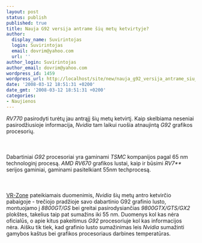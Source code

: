 ```yaml
---
layout: post
status: publish
published: true
title: Nauja G92 versija antrame šių metų ketvirtyje?
author:
  display_name: Suvirintojas
  login: Suvirintojas
  email: dovrim@yahoo.com
  url: ''
author_login: Suvirintojas
author_email: dovrim@yahoo.com
wordpress_id: 1459
wordpress_url: http://localhost/site/new/nauja_g92_versija_antrame_siu_metu_ketvirtyje_/
date: '2008-03-12 18:51:31 +0200'
date_gmt: '2008-03-12 18:51:31 +0200'
categories:
- Naujienos
---
```

<p><i>RV770</i> pasirodyti turėtų jau antrąjį šių metų ketvirtį. Kaip skelbiama neseniai pasirodžiusioje informacija, <i>Nvidia</i> tam laikui ruošia atnaujintą <i>G92</i> grafikos procesorių.<br />
<br><br />
<br>Dabartiniai <i>G92</i> procesoriai yra gaminami <i>TSMC</i> kompanijos pagal 65 nm technologinį procesą. <i>AMD RV670</i> grafikos lustai, kaip ir būsimi <i>RV7**</i> serijos gaminiai, gaminami pasitelkiant 55nm techprocesą.<br />
<br><br />
<br><a class="ns" href="http://www.vr-zone.com/articles/Nvidia_Prepares_55nm_G92_Against_AMD_RV770/5645.html">VR-Zone</a> pateikiamais duomenimis, <i>Nvidia</i> šių metų antro ketvirčio pabaigoje - trečiojo pradžioje savo dabartinio G92 grafinio lusto, montuojamo į <i>8800GT/GS</i> bei greitai pasirodysiančias <i>9800GTX/GTS/GX2</i> plokštes, takelius taip pat sumažins iki 55 nm. Duomenys kol kas nėra oficialūs, o apie kitus pakeitimus <i>G92</i> procesoriuje kol kas informacijos nėra. Aišku tik tiek, kad grafinio lusto sumažinimas leis <i>Nvidia</i> sumažinti gamybos kaštus bei grafikos procesoriaus darbines temperatūras.</p>
